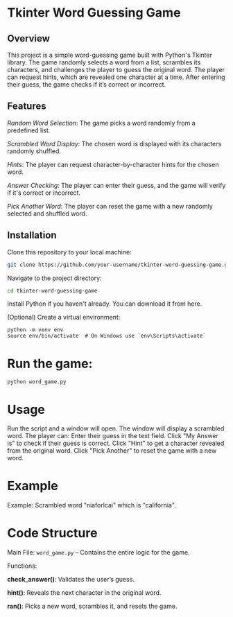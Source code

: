 # Tkinter Word Guessing Game

## Overview

This project is a simple word-guessing game built with Python's Tkinter library. The game randomly selects a word from a list, scrambles its characters, and challenges the player to guess the original word. The player can request hints, which are revealed one character at a time. After entering their guess, the game checks if it’s correct or incorrect.

## Features
*Random Word Selection*: The game picks a word randomly from a predefined list.

*Scrambled Word Display*: The chosen word is displayed with its characters randomly shuffled. 

*Hints*: The player can request character-by-character hints for the chosen word.

*Answer Checking*: The player can enter their guess, and the game will verify if it's correct or incorrect.

*Pick Another Word*: The player can reset the game with a new randomly selected and shuffled word.

## Installation

Clone this repository to your local machine:

```bash
git clone https://github.com/your-username/tkinter-word-guessing-game.git
```

Navigate to the project directory:

```bash
cd tkinter-word-guessing-game
```

Install Python if you haven't already. You can download it from here.

(Optional) Create a virtual environment:

```
python -m venv env
source env/bin/activate  # On Windows use `env\Scripts\activate`
```

# Run the game:

```
python word_game.py
```

# Usage

Run the script and a window will open.
The window will display a scrambled word.
The player can:
Enter their guess in the text field.
Click "My Answer is" to check if their guess is correct.
Click "Hint" to get a character revealed from the original word.
Click "Pick Another" to reset the game with a new word.

# Example

Example: Scrambled word "niaforlcai" which is "california".

# Code Structure
Main File: `word_game.py` – Contains the entire logic for the game.

Functions:

**check_answer()**: Validates the user’s guess.

**hint()**: Reveals the next character in the original word.

**ran()**: Picks a new word, scrambles it, and resets the game.
